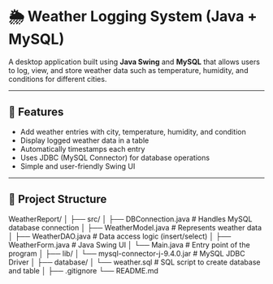 # 🌦️ Weather Logging System (Java + MySQL)

A desktop application built using **Java Swing** and **MySQL** that allows users to log, view, and store weather data such as temperature, humidity, and conditions for different cities.

---

## 🧩 Features

- Add weather entries with city, temperature, humidity, and condition  
- Display logged weather data in a table  
- Automatically timestamps each entry  
- Uses JDBC (MySQL Connector) for database operations  
- Simple and user-friendly Swing UI  

---

## 🧱 Project Structure

WeatherReport/
│
├── src/
│ ├── DBConnection.java # Handles MySQL database connection
│ ├── WeatherModel.java # Represents weather data
│ ├── WeatherDAO.java # Data access logic (insert/select)
│ ├── WeatherForm.java # Java Swing UI
│ └── Main.java # Entry point of the program
│
├── lib/
│ └── mysql-connector-j-9.4.0.jar # MySQL JDBC Driver
│
├── database/
│ └── weather.sql # SQL script to create database and table
│
├── .gitignore
└── README.md
